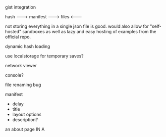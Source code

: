 
gist integration

hash ---> manifest ---> files
     <---

not storing everything in a single json file is good.
would also allow for "self-hosted" sandboxes as well as lazy and easy hosting of examples from the official repo.

dynamic hash loading

use localstorage for temporary saves?

network viewer

console?

file renaming bug

manifest
 - delay
 - title
 - layout options
 - description?

an about page IN A 